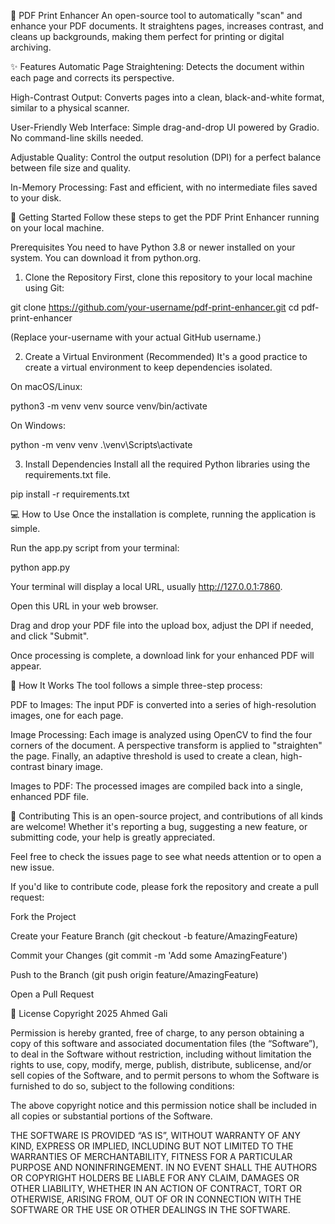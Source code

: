 📄 PDF Print Enhancer
An open-source tool to automatically "scan" and enhance your PDF documents. It straightens pages, increases contrast, and cleans up backgrounds, making them perfect for printing or digital archiving.

✨ Features
Automatic Page Straightening: Detects the document within each page and corrects its perspective.

High-Contrast Output: Converts pages into a clean, black-and-white format, similar to a physical scanner.

User-Friendly Web Interface: Simple drag-and-drop UI powered by Gradio. No command-line skills needed.

Adjustable Quality: Control the output resolution (DPI) for a perfect balance between file size and quality.

In-Memory Processing: Fast and efficient, with no intermediate files saved to your disk.

🚀 Getting Started
Follow these steps to get the PDF Print Enhancer running on your local machine.

Prerequisites
You need to have Python 3.8 or newer installed on your system. You can download it from python.org.

1. Clone the Repository
   First, clone this repository to your local machine using Git:

git clone https://github.com/your-username/pdf-print-enhancer.git
cd pdf-print-enhancer

(Replace your-username with your actual GitHub username.)

2. Create a Virtual Environment (Recommended)
   It's a good practice to create a virtual environment to keep dependencies isolated.

On macOS/Linux:

python3 -m venv venv
source venv/bin/activate

On Windows:

python -m venv venv
.\venv\Scripts\activate

3. Install Dependencies
   Install all the required Python libraries using the requirements.txt file.

pip install -r requirements.txt

💻 How to Use
Once the installation is complete, running the application is simple.

Run the app.py script from your terminal:

python app.py

Your terminal will display a local URL, usually http://127.0.0.1:7860.

Open this URL in your web browser.

Drag and drop your PDF file into the upload box, adjust the DPI if needed, and click "Submit".

Once processing is complete, a download link for your enhanced PDF will appear.

🤔 How It Works
The tool follows a simple three-step process:

PDF to Images: The input PDF is converted into a series of high-resolution images, one for each page.

Image Processing: Each image is analyzed using OpenCV to find the four corners of the document. A perspective transform is applied to "straighten" the page. Finally, an adaptive threshold is used to create a clean, high-contrast binary image.

Images to PDF: The processed images are compiled back into a single, enhanced PDF file.

🤝 Contributing
This is an open-source project, and contributions of all kinds are welcome! Whether it's reporting a bug, suggesting a new feature, or submitting code, your help is greatly appreciated.

Feel free to check the issues page to see what needs attention or to open a new issue.

If you'd like to contribute code, please fork the repository and create a pull request:

Fork the Project

Create your Feature Branch (git checkout -b feature/AmazingFeature)

Commit your Changes (git commit -m 'Add some AmazingFeature')

Push to the Branch (git push origin feature/AmazingFeature)

Open a Pull Request

📜 License
Copyright 2025 Ahmed Gali

Permission is hereby granted, free of charge, to any person obtaining a copy of this software and associated documentation files (the “Software”), to deal in the Software without restriction, including without limitation the rights to use, copy, modify, merge, publish, distribute, sublicense, and/or sell copies of the Software, and to permit persons to whom the Software is furnished to do so, subject to the following conditions:

The above copyright notice and this permission notice shall be included in all copies or substantial portions of the Software.

THE SOFTWARE IS PROVIDED “AS IS”, WITHOUT WARRANTY OF ANY KIND, EXPRESS OR IMPLIED, INCLUDING BUT NOT LIMITED TO THE WARRANTIES OF MERCHANTABILITY, FITNESS FOR A PARTICULAR PURPOSE AND NONINFRINGEMENT. IN NO EVENT SHALL THE AUTHORS OR COPYRIGHT HOLDERS BE LIABLE FOR ANY CLAIM, DAMAGES OR OTHER LIABILITY, WHETHER IN AN ACTION OF CONTRACT, TORT OR OTHERWISE, ARISING FROM, OUT OF OR IN CONNECTION WITH THE SOFTWARE OR THE USE OR OTHER DEALINGS IN THE SOFTWARE.

